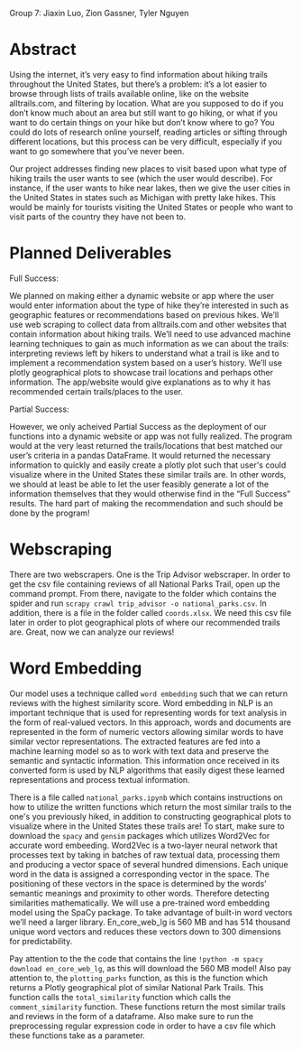 Group 7: Jiaxin Luo, Zion Gassner, Tyler Nguyen

# Abstract

Using the internet, it’s very easy to find information about hiking trails throughout the United States, but there’s a problem: it’s a lot easier to browse through lists of trails available online, like on the website alltrails.com, and filtering by location. What are you supposed to do if you don’t know much about an area but still want to go hiking, or what if you want to do certain things on your hike but don’t know where to go? You could do lots of research online yourself, reading articles or sifting through different locations, but this process can be very difficult, especially if you want to go somewhere that you’ve never been.

Our project addresses finding new places to visit based upon what type of hiking trails the user wants to see (which the user would describe). For instance, if the user wants to hike near lakes, then we give the user cities in the United States in states such as Michigan with pretty lake hikes. This would be mainly for tourists visiting the United States or people who want to visit parts of the country they have not been to. 

# Planned Deliverables

Full Success:

We planned on making either a dynamic website or app where the user would enter information about the type of hike they’re interested in such as geographic features or recommendations based on previous hikes.
We’ll use web scraping to collect data from alltrails.com and other websites that contain information about hiking trails.
We’ll need to use advanced machine learning techniques to gain as much information as we can about the trails: interpreting reviews left by hikers to understand what a trail is like and to implement a recommendation system based on a user’s history.
We’ll use plotly geographical plots to showcase trail locations and perhaps other information.
The app/website would give explanations as to why it has recommended certain trails/places to the user.

Partial Success:

However, we only acheived Partial Success as the deployment of our functions into a dynamic website or app was not fully realized.
The program would at the very least returned the trails/locations that best matched our user’s criteria in a pandas DataFrame.
It would returned the necessary information to quickly and easily create a plotly plot such that user's could visualize where in the United States these similar trails are.
In other words, we should at least be able to let the user feasibly generate a lot of the information themselves that they would otherwise find in the “Full Success” results. The hard part of making the recommendation and such should be done by the program!

# Webscraping
There are two webscrapers. One is the Trip Advisor webscraper. In order to get the csv file containing reviews of all National Parks Trail, open up the command prompt. From there, navigate to the folder which contains the spider and run `scrapy crawl trip_advisor -o national_parks.csv`. In addition, there is a file in the folder called `coords.xlsx`. We need this csv file later in order to plot geographical plots of where our recommended trails are. Great, now we can analyze our reviews! 

# Word Embedding
Our model uses a technique called `word embedding` such that we can return reviews with the highest similarity score. Word embedding in NLP is an important technique that is used for representing words for text analysis in the form of real-valued vectors. In this approach, words and documents are represented in the form of numeric vectors allowing similar words to have similar vector representations. The extracted features are fed into a machine learning model so as to work with text data and preserve the semantic and syntactic information. This information once received in its converted form is used by NLP algorithms that easily digest these learned representations and process textual information.

There is a file called `national_parks.ipynb` which contains instructions on how to utilize the written functions which return the most similar trails to the one's you previously hiked, in addition to constructing geographical plots to visualize where in the United States these trails are! To start, make sure to download the `spacy` and `gensim` packages which utilizes Word2Vec for accurate word embeeding. Word2Vec is a two-layer neural network that processes text by taking in batches of raw textual data, processing them and producing a vector space of several hundred dimensions. Each unique word in the data is assigned a corresponding vector in the space. The positioning of these vectors in the space is determined by the words’ semantic meanings and proximity to other words.
Therefore detecting similarities mathematically. We will use a pre-trained word embedding model using the SpaCy package. To take advantage of built-in word vectors we’ll need a larger library. En_core_web_lg is 560 MB and has 514 thousand unique word vectors and reduces these vectors down to 300 dimensions for predictability. 

Pay attention to the the code that contains the line `!python -m spacy download en_core_web_lg`, as this will download the 560 MB model! Also pay attention to, the `plotting_parks` function, as this is the function which returns a Plotly geographical plot of similar National Park Trails. This function calls the `total_similarity` function which calls the `comment_similarity` function. These functions return the most similar trails and reviews in the form of a dataframe. Also make sure to run the preprocessing regular expression code in order to have a csv file which these functions take as a parameter. 
